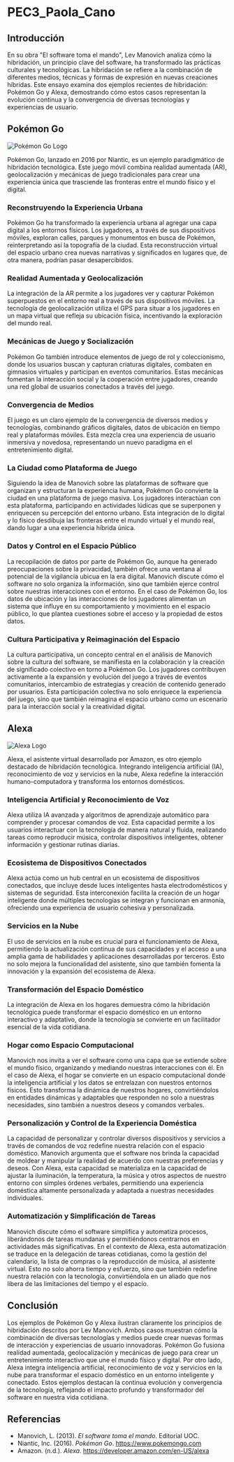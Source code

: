 ﻿# PEC3_Paola_Cano

## Introducción

En su obra "El software toma el mando", Lev Manovich analiza cómo la hibridación, un principio clave del software, ha transformado las prácticas culturales y tecnológicas. La hibridación se refiere a la combinación de diferentes medios, técnicas y formas de expresión en nuevas creaciones híbridas. Este ensayo examina dos ejemplos recientes de hibridación: Pokémon Go y Alexa, demostrando cómo estos casos representan la evolución continua y la convergencia de diversas tecnologías y experiencias de usuario.

## Pokémon Go

![Pokémon Go Logo](https://upload.wikimedia.org/wikipedia/commons/thumb/2/23/Pok%C3%A9mon_GO_logo.svg/1200px-Pok%C3%A9mon_GO_logo.svg.png)

Pokémon Go, lanzado en 2016 por Niantic, es un ejemplo paradigmático de hibridación tecnológica. Este juego móvil combina realidad aumentada (AR), geolocalización y mecánicas de juego tradicionales para crear una experiencia única que trasciende las fronteras entre el mundo físico y el digital.

### Reconstruyendo la Experiencia Urbana

Pokémon Go ha transformado la experiencia urbana al agregar una capa digital a los entornos físicos. Los jugadores, a través de sus dispositivos móviles, exploran calles, parques y monumentos en busca de Pokémon, reinterpretando así la topografía de la ciudad. Esta reconstrucción virtual del espacio urbano crea nuevas narrativas y significados en lugares que, de otra manera, podrían pasar desapercibidos.

### Realidad Aumentada y Geolocalización

La integración de la AR permite a los jugadores ver y capturar Pokémon superpuestos en el entorno real a través de sus dispositivos móviles. La tecnología de geolocalización utiliza el GPS para situar a los jugadores en un mapa virtual que refleja su ubicación física, incentivando la exploración del mundo real.

### Mecánicas de Juego y Socialización

Pokémon Go también introduce elementos de juego de rol y coleccionismo, donde los usuarios buscan y capturan criaturas digitales, combaten en gimnasios virtuales y participan en eventos comunitarios. Estas mecánicas fomentan la interacción social y la cooperación entre jugadores, creando una red global de usuarios conectados a través del juego.

### Convergencia de Medios

El juego es un claro ejemplo de la convergencia de diversos medios y tecnologías, combinando gráficos digitales, datos de ubicación en tiempo real y plataformas móviles. Esta mezcla crea una experiencia de usuario inmersiva y novedosa, representando un nuevo paradigma en el entretenimiento digital.

### La Ciudad como Plataforma de Juego

Siguiendo la idea de Manovich sobre las plataformas de software que organizan y estructuran la experiencia humana, Pokémon Go convierte la ciudad en una plataforma de juego masiva. Los jugadores interactúan con esta plataforma, participando en actividades lúdicas que se superponen y enriquecen su percepción del entorno urbano. Esta integración de lo digital y lo físico desdibuja las fronteras entre el mundo virtual y el mundo real, dando lugar a una experiencia híbrida única.

### Datos y Control en el Espacio Público

La recopilación de datos por parte de Pokémon Go, aunque ha generado preocupaciones sobre la privacidad, también ofrece una ventana al potencial de la vigilancia ubicua en la era digital. Manovich discute cómo el software no solo organiza la información, sino que también ejerce control sobre nuestras interacciones con el entorno. En el caso de Pokémon Go, los datos de ubicación y las interacciones de los jugadores alimentan un sistema que influye en su comportamiento y movimiento en el espacio público, lo que plantea cuestiones sobre el acceso y la propiedad de estos datos.

### Cultura Participativa y Reimaginación del Espacio

La cultura participativa, un concepto central en el análisis de Manovich sobre la cultura del software, se manifiesta en la colaboración y la creación de significado colectivo en torno a Pokémon Go. Los jugadores contribuyen activamente a la expansión y evolución del juego a través de eventos comunitarios, intercambio de estrategias y creación de contenido generado por usuarios. Esta participación colectiva no solo enriquece la experiencia del juego, sino que también reimagina el espacio urbano como un escenario para la interacción social y la creatividad digital.


## Alexa

![Alexa Logo](https://1000logos.net/wp-content/uploads/2023/04/Alexa-logo.png)

Alexa, el asistente virtual desarrollado por Amazon, es otro ejemplo destacado de hibridación tecnológica. Integrando inteligencia artificial (IA), reconocimiento de voz y servicios en la nube, Alexa redefine la interacción humano-computadora y transforma los entornos domésticos.

### Inteligencia Artificial y Reconocimiento de Voz

Alexa utiliza IA avanzada y algoritmos de aprendizaje automático para comprender y procesar comandos de voz. Esta capacidad permite a los usuarios interactuar con la tecnología de manera natural y fluida, realizando tareas como reproducir música, controlar dispositivos inteligentes, obtener información y gestionar rutinas diarias.

### Ecosistema de Dispositivos Conectados

Alexa actúa como un hub central en un ecosistema de dispositivos conectados, que incluye desde luces inteligentes hasta electrodomésticos y sistemas de seguridad. Esta interconexión facilita la creación de un hogar inteligente donde múltiples tecnologías se integran y funcionan en armonía, ofreciendo una experiencia de usuario cohesiva y personalizada.

### Servicios en la Nube

El uso de servicios en la nube es crucial para el funcionamiento de Alexa, permitiendo la actualización continua de sus capacidades y el acceso a una amplia gama de habilidades y aplicaciones desarrolladas por terceros. Esto no solo mejora la funcionalidad del asistente, sino que también fomenta la innovación y la expansión del ecosistema de Alexa.

### Transformación del Espacio Doméstico

La integración de Alexa en los hogares demuestra cómo la hibridación tecnológica puede transformar el espacio doméstico en un entorno interactivo y adaptativo, donde la tecnología se convierte en un facilitador esencial de la vida cotidiana.

### Hogar como Espacio Computacional

Manovich nos invita a ver el software como una capa que se extiende sobre el mundo físico, organizando y mediando nuestras interacciones con él. En el caso de Alexa, el hogar se convierte en un espacio computacional donde la inteligencia artificial y los datos se entrelazan con nuestros entornos físicos. Esto transforma la dinámica de nuestros hogares, convirtiéndolos en entidades dinámicas y adaptables que responden no solo a nuestras necesidades, sino también a nuestros deseos y comandos verbales.

### Personalización y Control de la Experiencia Doméstica
La capacidad de personalizar y controlar diversos dispositivos y servicios a través de comandos de voz redefine nuestra relación con el espacio doméstico. Manovich argumenta que el software nos brinda la capacidad de moldear y manipular la realidad de acuerdo con nuestras preferencias y deseos. Con Alexa, esta capacidad se materializa en la capacidad de ajustar la iluminación, la temperatura, la música y otros aspectos de nuestro entorno con simples órdenes verbales, permitiendo una experiencia doméstica altamente personalizada y adaptada a nuestras necesidades individuales.

### Automatización y Simplificación de Tareas
Manovich discute cómo el software simplifica y automatiza procesos, liberándonos de tareas mundanas y permitiéndonos centrarnos en actividades más significativas. En el contexto de Alexa, esta automatización se traduce en la delegación de tareas cotidianas, como la gestión del calendario, la lista de compras o la reproducción de música, al asistente virtual. Esto no solo ahorra tiempo y esfuerzo, sino que también redefine nuestra relación con la tecnología, convirtiéndola en un aliado que nos libera de las limitaciones del tiempo y el espacio.

## Conclusión

Los ejemplos de Pokémon Go y Alexa ilustran claramente los principios de hibridación descritos por Lev Manovich. Ambos casos muestran cómo la combinación de diversas tecnologías y medios puede crear nuevas formas de interacción y experiencias de usuario innovadoras. Pokémon Go fusiona realidad aumentada, geolocalización y mecánicas de juego para crear un entretenimiento interactivo que une el mundo físico y digital. Por otro lado, Alexa integra inteligencia artificial, reconocimiento de voz y servicios en la nube para transformar el espacio doméstico en un entorno inteligente y conectado. Estos ejemplos destacan la continua evolución y convergencia de la tecnología, reflejando el impacto profundo y transformador del software en nuestra vida cotidiana.


## Referencias

- Manovich, L. (2013). *El software toma el mando*. Editorial UOC.
- Niantic, Inc. (2016). *Pokémon Go*. https://www.pokemongo.com
- Amazon. (n.d.). *Alexa*. https://developer.amazon.com/en-US/alexa

